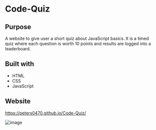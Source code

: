 # Code-Quiz

## Purpose
A website to give user a short quiz about JavaScript basics.<space><space>
It is a timed quiz where each question is worth 10 points and results are logged into a leaderboard.

## Built with 
* HTML
* CSS
* JavaScript

## Website
https://peters0470.github.io/Code-Quiz/


![image](https://user-images.githubusercontent.com/71112436/96350496-a29aae00-107b-11eb-8880-0558f9528521.png)

